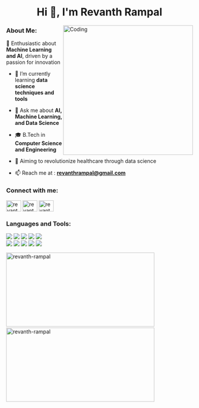 <h1 align="center">Hi 👋, I'm Revanth Rampal</h1>

<img align="right" alt="Coding" width="350" src="https://martinvalda.com/img/about.gif">

<h3 align="left">About Me:</h3>

 🤖 Enthusiastic about **Machine Learning and AI**, driven by a passion for innovation

- 🌱 I’m currently learning  **data science techniques and tools**

- 💬 Ask me about **AI, Machine Learning, and Data Science**

- 🎓 B.Tech in **Computer Science and Engineering**


- 🔭 Aiming to revolutionize healthcare through data science

- 📫 Reach me at : **revanthrampal@gmail.com**

<h3 align="left">Connect with me:</h3>
<p align="left">
<a href="https://linkedin.com/in/revanthrampal" target="blank"><img align="center" src="https://raw.githubusercontent.com/rahuldkjain/github-profile-readme-generator/master/src/images/icons/Social/linked-in-alt.svg" alt="revanthrampal" height="30" width="40" /></a>
<a href="https://kaggle.com/revanthrampal" target="blank"><img align="center" src="https://raw.githubusercontent.com/rahuldkjain/github-profile-readme-generator/master/src/images/icons/Social/kaggle.svg" alt="revanthrampal" height="30" width="40" /></a>
<a href="https://www.codechef.com/users/revanth_dev" target="blank"><img align="center" src="https://cdn.jsdelivr.net/npm/simple-icons@3.1.0/icons/codechef.svg" alt="revanth_dev" height="30" width="40" /></a>
</p>

<h3 align="left">Languages and Tools:</h3>
<!-- https://home.aveek.io/GitHub-Profile-Badges-->
<!--https://github.com/Ileriayo/markdown-badges -->
<p align="left">
<img src="https://img.shields.io/badge/-HTML5-E34F26?logo=html5&logoColor=white&style=for-the-badge
">
    
<img src="https://img.shields.io/badge/-CSS3-1572B6?logo=css3&logoColor=white&style=for-the-badge">

 <img src="https://img.shields.io/badge/-Bootstrap-7952B3?logo=bootstrap&logoColor=white&style=for-the-badge">
 
 <img src="https://img.shields.io/badge/javascript-%23323330.svg?style=for-the-badge&logo=javascript&logoColor=%23F7DF1E">
 
 <img src="https://img.shields.io/badge/-MySQL-4479A1?logo=mysql&logoColor=white&style=for-the-badge">
<br>
<img src="https://img.shields.io/badge/-Python-3776AB?logo=python&logoColor=white&style=for-the-badge">

<img src="https://img.shields.io/badge/Matplotlib-%23ffffff.svg?style=for-the-badge&logo=Matplotlib&logoColor=black">

<img src="https://img.shields.io/badge/-NumPy-013243?logo=numpy&logoColor=white&style=for-the-badge">

<img src="https://img.shields.io/badge/-Pandas-150458?logo=pandas&logoColor=white&style=for-the-badge">

<img src="https://img.shields.io/badge/-Scikit--learn-F7931E?logo=scikit-learn&logoColor=white&style=for-the-badge">


</p>

<div  align-items: center;">
  <img src="https://github-readme-stats.vercel.app/api/top-langs?username=revanth-rampal&show_icons=true&locale=en&layout=compact" alt="revanth-rampal" width="400" height="200"/>&nbsp;
  <img src="https://github-readme-stats.vercel.app/api?username=revanth-rampal&show_icons=true&locale=en" alt="revanth-rampal" width="400" height="200" />
</div>

</p>

